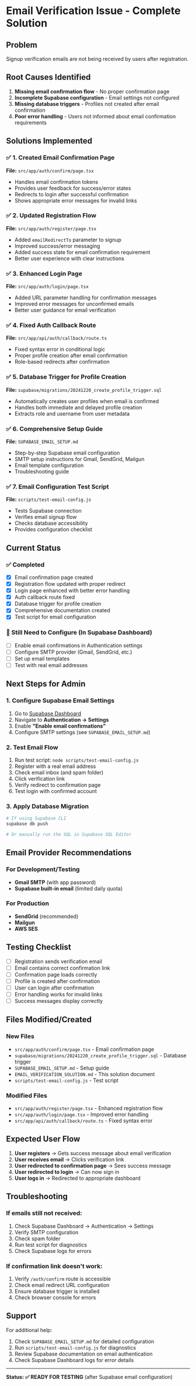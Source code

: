 # Email Verification Issue - Complete Solution

## Problem
Signup verification emails are not being received by users after registration.

## Root Causes Identified
1. **Missing email confirmation flow** - No proper confirmation page
2. **Incomplete Supabase configuration** - Email settings not configured
3. **Missing database triggers** - Profiles not created after email confirmation
4. **Poor error handling** - Users not informed about email confirmation requirements

## Solutions Implemented

### ✅ 1. Created Email Confirmation Page
**File:** `src/app/auth/confirm/page.tsx`
- Handles email confirmation tokens
- Provides user feedback for success/error states
- Redirects to login after successful confirmation
- Shows appropriate error messages for invalid links

### ✅ 2. Updated Registration Flow
**File:** `src/app/auth/register/page.tsx`
- Added `emailRedirectTo` parameter to signup
- Improved success/error messaging
- Added success state for email confirmation requirement
- Better user experience with clear instructions

### ✅ 3. Enhanced Login Page
**File:** `src/app/auth/login/page.tsx`
- Added URL parameter handling for confirmation messages
- Improved error messages for unconfirmed emails
- Better user guidance for email verification

### ✅ 4. Fixed Auth Callback Route
**File:** `src/app/api/auth/callback/route.ts`
- Fixed syntax error in conditional logic
- Proper profile creation after email confirmation
- Role-based redirects after confirmation

### ✅ 5. Database Trigger for Profile Creation
**File:** `supabase/migrations/20241220_create_profile_trigger.sql`
- Automatically creates user profiles when email is confirmed
- Handles both immediate and delayed profile creation
- Extracts role and username from user metadata

### ✅ 6. Comprehensive Setup Guide
**File:** `SUPABASE_EMAIL_SETUP.md`
- Step-by-step Supabase email configuration
- SMTP setup instructions for Gmail, SendGrid, Mailgun
- Email template configuration
- Troubleshooting guide

### ✅ 7. Email Configuration Test Script
**File:** `scripts/test-email-config.js`
- Tests Supabase connection
- Verifies email signup flow
- Checks database accessibility
- Provides configuration checklist

## Current Status

### ✅ Completed
- [x] Email confirmation page created
- [x] Registration flow updated with proper redirect
- [x] Login page enhanced with better error handling
- [x] Auth callback route fixed
- [x] Database trigger for profile creation
- [x] Comprehensive documentation created
- [x] Test script for email configuration

### 🔧 Still Need to Configure (In Supabase Dashboard)
- [ ] Enable email confirmations in Authentication settings
- [ ] Configure SMTP provider (Gmail, SendGrid, etc.)
- [ ] Set up email templates
- [ ] Test with real email addresses

## Next Steps for Admin

### 1. Configure Supabase Email Settings
1. Go to [Supabase Dashboard](https://supabase.com/dashboard)
2. Navigate to **Authentication → Settings**
3. Enable **"Enable email confirmations"**
4. Configure SMTP settings (see `SUPABASE_EMAIL_SETUP.md`)

### 2. Test Email Flow
1. Run test script: `node scripts/test-email-config.js`
2. Register with a real email address
3. Check email inbox (and spam folder)
4. Click verification link
5. Verify redirect to confirmation page
6. Test login with confirmed account

### 3. Apply Database Migration
```bash
# If using Supabase CLI
supabase db push

# Or manually run the SQL in Supabase SQL Editor
```

## Email Provider Recommendations

### For Development/Testing
- **Gmail SMTP** (with app password)
- **Supabase built-in email** (limited daily quota)

### For Production
- **SendGrid** (recommended)
- **Mailgun**
- **AWS SES**

## Testing Checklist

- [ ] Registration sends verification email
- [ ] Email contains correct confirmation link
- [ ] Confirmation page loads correctly
- [ ] Profile is created after confirmation
- [ ] User can login after confirmation
- [ ] Error handling works for invalid links
- [ ] Success messages display correctly

## Files Modified/Created

### New Files
- `src/app/auth/confirm/page.tsx` - Email confirmation page
- `supabase/migrations/20241220_create_profile_trigger.sql` - Database trigger
- `SUPABASE_EMAIL_SETUP.md` - Setup guide
- `EMAIL_VERIFICATION_SOLUTION.md` - This solution document
- `scripts/test-email-config.js` - Test script

### Modified Files
- `src/app/auth/register/page.tsx` - Enhanced registration flow
- `src/app/auth/login/page.tsx` - Improved error handling
- `src/app/api/auth/callback/route.ts` - Fixed syntax error

## Expected User Flow

1. **User registers** → Gets success message about email verification
2. **User receives email** → Clicks verification link
3. **User redirected to confirmation page** → Sees success message
4. **User redirected to login** → Can now sign in
5. **User logs in** → Redirected to appropriate dashboard

## Troubleshooting

### If emails still not received:
1. Check Supabase Dashboard → Authentication → Settings
2. Verify SMTP configuration
3. Check spam folder
4. Run test script for diagnostics
5. Check Supabase logs for errors

### If confirmation link doesn't work:
1. Verify `/auth/confirm` route is accessible
2. Check email redirect URL configuration
3. Ensure database trigger is installed
4. Check browser console for errors

## Support

For additional help:
1. Check `SUPABASE_EMAIL_SETUP.md` for detailed configuration
2. Run `scripts/test-email-config.js` for diagnostics
3. Review Supabase documentation on email authentication
4. Check Supabase Dashboard logs for error details

---

**Status: ✅ READY FOR TESTING** (after Supabase email configuration)




